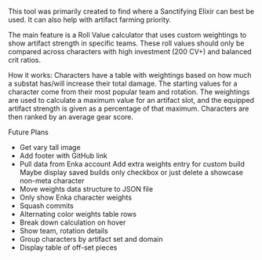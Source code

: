 This tool was primarily created to find where a Sanctifying Elixir can best be used.
It can also help with artifact farming priority.

The main feature is a Roll Value calculator that uses custom weightings to show artifact strength in specific teams.
These roll values should only be compared across characters with high investment (200 CV+) and balanced crit ratios.

How it works:
Characters have a table with weightings based on how much a substat has/will increase their total damage.
The starting values for a character come from their most popular team and rotation.
The weightings are used to calculate a maximum value for an artifact slot, and the equipped artifact strength is given as a percentage of that maximum.
Characters are then ranked by an average gear score.

Future Plans
 - Get vary tall image
 - Add footer with GitHub link
 - Pull data from Enka account
        Add extra weights entry for custom build
        Maybe display saved builds only checkbox or just delete a showcase non-meta character
 - Move weights data structure to JSON file
 - Only show Enka character weights
 - Squash commits
 - Alternating color weights table rows
 - Break down calculation on hover
 - Show team, rotation details
 - Group characters by artifact set and domain
 - Display table of off-set pieces
